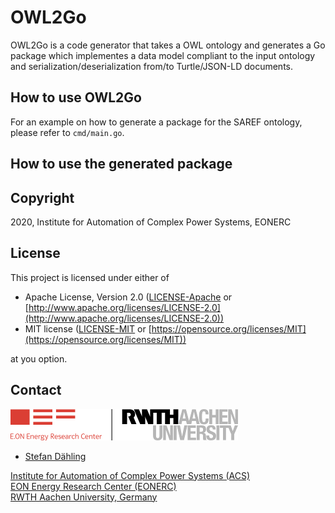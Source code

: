 # OWL2Go

OWL2Go is a code generator that takes a OWL ontology and generates a Go package which implementes a data model compliant to the input ontology and serialization/deserialization from/to Turtle/JSON-LD documents.

## How to use OWL2Go

For an example on how to generate a package for the SAREF ontology, please refer to ```cmd/main.go```.

## How to use the generated package

## Copyright

2020, Institute for Automation of Complex Power Systems, EONERC

## License

This project is licensed under either of

- Apache License, Version 2.0 ([LICENSE-Apache](LICENSE-Apache) or [http://www.apache.org/licenses/LICENSE-2.0](http://www.apache.org/licenses/LICENSE-2.0))
- MIT license ([LICENSE-MIT](LICENSE-MIT) or [https://opensource.org/licenses/MIT](https://opensource.org/licenses/MIT))

at you option.

## Contact

[![EONERC ACS Logo](docs/eonerc_logo.png)](http://www.acs.eonerc.rwth-aachen.de)

- [Stefan Dähling](mailto:sdaehling@eonerc.rwth-aachen.de)

[Institute for Automation of Complex Power Systems (ACS)](http://www.acs.eonerc.rwth-aachen.de)  
[EON Energy Research Center (EONERC)](http://www.eonerc.rwth-aachen.de)  
[RWTH Aachen University, Germany](http://www.rwth-aachen.de)
